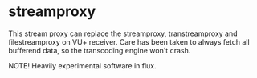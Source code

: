 streamproxy
===========

This stream proxy can replace the streamproxy, transtreamproxy and filestreamproxy on VU+ receiver.
Care has been taken to always fetch all bufferend data, so the transcoding engine won't crash.

NOTE! Heavily experimental software in flux.
